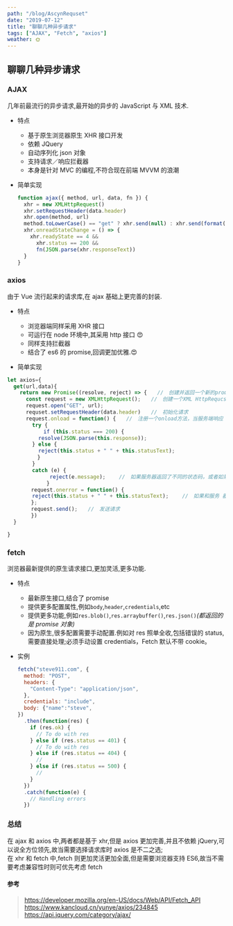 ```yaml
---
path: "/blog/AscynRequset"
date: "2019-07-12"
title: "聊聊几种异步请求"
tags: ["AJAX", "Fetch", "axios"]
weather: 🌞
---
```


## 聊聊几种异步请求

### AJAX

几年前最流行的异步请求,最开始的异步的 JavaScript 与 XML 技术.

- 特点
  - 基于原生浏览器原生 XHR 接口开发
  - 依赖 JQuery
  - 自动序列化 json 对象
  - 支持请求／响应拦截器
  - 本身是针对 MVC 的编程,不符合现在前端 MVVM 的浪潮
- 简单实现

  ```js
  function ajax({ method, url, data, fn }) {
    xhr = new XMLHttpRequest()
    xhr.setRequestHeader(data.header)
    xhr.open(method, url)
    method.toLowerCase() == "get" ? xhr.send(null) : xhr.send(format(data.body)) //format 根据content-type执行,包括序列化,格式化
    xhr.onreadStateChange = () => {
      xhr.readyState == 4 &&
        xhr.status == 200 &&
        fn(JSON.parse(xhr.responseText))
    }
  }
  ```

### axios

由于 Vue 流行起来的请求库,在 ajax 基础上更完善的封装.

- 特点

  - 浏览器端同样采用 XHR 接口
  - 可运行在 node 环境中,其采用 http 接口 😍
  - 同样支持拦截器
  - 结合了 es6 的 promise,回调更加优雅.😍

- 简单实现

```js
let axios={
  get(url,data){
    return new Promise((resolve, reject) => {　　//　创建并返回一个新的promise对象 　　
      const request = new XMLHttpRequest();　　//　创建一个XML HttpRequcst 对象
      request.open("GET", url);
      requset.setRequestHeader(data.header)　　//　初始化请求
      request.onload = function() {　　//　注册一个onload方法，当服务端响应 后会被调用 　　　　
        try { 　　　　
          　if (this.status === 200) {　　
          resolve(JSON.parse(this.response));　　　　
        } else { 　　　　　　　　
          reject(this.status + " " + this.statusText); 　　　　
        　} 　　　　
        }
        catch (e) { 　　　　
            　reject(e.message); 　　//　如果服务器返回了不同的状态码，或者如果 在解析JSON字符串时发生了异常，则对该promise执行reject方法注意
      　　　　}
      　request.onerror = function() { 　　　　　
        reject(this.status + " " + this.statusText); 　　//　如果和服务 器端通信过程中发生了错误，则对该promise执行reject方法 　　　
      　};
      　request.send();　　//　发送请求 　　
    　  })
  }

}
```

### fetch

浏览器最新提供的原生请求接口,更加灵活,更多功能.

- 特点

  - 最新原生接口,结合了 promise
  - 提供更多配置属性,例如`body`,`header`,`credentials`,etc
  - 提供更多功能,例如`res.blob()`,`res.arraybuffer()`,`res.json()`_(都返回的是 promise 对象)_
  - 因为原生,很多配置需要手动配置.例如对 res 照单全收,包括错误的 status,需要直接处理;必须手动设置 credentials，Fetch 默认不带 cookie。

- 实例

  ```js
  fetch("steve911.com", {
    method: "POST",
    headers: {
      "Content-Type": "application/json",
    },
    credentials: "include",
    body: {"name":"steve",
  })
    .then(function(res) {
      if (res.ok) {
        // To do with res
      } else if (res.status == 401) {
        // To do with res
      } else if (res.status == 404) {
        //
      } else if (res.status == 500) {
        //
      }
    })
    .catch(function(e) {
      // Handling errors
    })
  ```

### 总结

在 ajax 和 axios 中,两者都是基于 xhr,但是 axios 更加完善,并且不依赖 jQuery,可以说全方位领先,故当需要选择请求库时 axios 是不二之选;  
在 xhr 和 fetch 中,fetch 则更加灵活更加全面,但是需要浏览器支持 ES6,故当不需要考虑兼容性时则可优先考虑 fetch

#### 参考

> https://developer.mozilla.org/en-US/docs/Web/API/Fetch_API  
> https://www.kancloud.cn/yunye/axios/234845  
> https://api.jquery.com/category/ajax/
